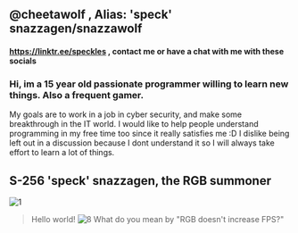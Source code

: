 ## @cheetawolf , Alias: 'speck' snazzagen/snazzawolf
#### https://linktr.ee/speckles , contact me or have a chat with me with these socials


### Hi, im a 15 year old passionate programmer willing to learn new things. Also a frequent gamer.
My goals are to work in a job in cyber security, and make some breakthrough in the IT world.
I would like to help people understand programming in my free time too since it really satisfies me :D
I dislike being left out in a discussion because I dont understand it so I will always take effort to learn a lot of things.

## S-256 'speck' snazzagen, the RGB summoner 
![1](https://user-images.githubusercontent.com/60218942/125155338-ac2bef00-e191-11eb-97e8-421b9aa28602.png)
> Hello world!
![8](https://user-images.githubusercontent.com/60218942/125155522-1beea980-e193-11eb-853e-c3f940d8045b.png)
> What do you mean by "RGB doesn't increase FPS?"
